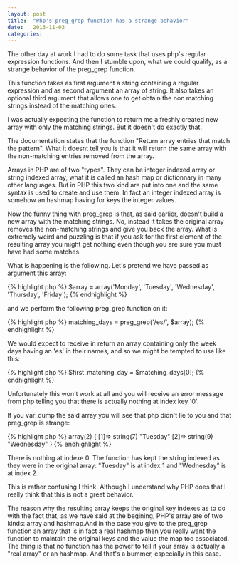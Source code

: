 ```yaml
---
layout: post
title:  "Php's preg_grep function has a strange behavior"
date:   2013-11-03
categories: 
---
```


The other day at work I had to do some task that uses php's regular expression functions. And then I stumble upon, what we could qualify, as a strange behavior of the preg_grep function.

This function takes as first argument a string containing a regular expression and as second argument an array of string. It also takes an optional third argument that allows one to get obtain the non matching strings instead of the matching ones.

I was actually expecting the function to return me a freshly created new array with only the matching strings. But it doesn't do exactly that. 

The documentation states that the function "Return array entries that match the pattern". What it doesnt tell you is that it will return the same array with the non-matching entries removed from the array.

Arrays in PHP are of two "types". They can be integer indexed array or string indexed array, what it is called an hash map or dictionnary in many other languages. But in PHP this two kind are put into one and the same syntax is used to create and use them. In fact an integer indexed array is somehow an hashmap having for keys the integer values.

Now the funny thing with preg_grep is that, as said earlier, doesn't build a new array with the matching strings. No, instead it takes the original array removes the non-matching strings and give you back the array. What is extremely weird and puzzling is that if you ask for the first element of the resulting array you might get nothing even though you are sure you must have had some matches.

What is happening is the following. Let's pretend we have passed as argument this array:

{% highlight php %}
$array = array('Monday', 'Tuesday', 'Wednesday', 'Thursday', 'Friday');
{% endhighlight %}

and we perform the following preg_grep function on it:

{% highlight php %}
matching_days = preg_grep('/es/', $array);
{% endhighlight %}

We would expect to receive in return an array containing only the week days having an 'es' in their names, and so we might be tempted to use like this:

{% highlight php %}
$first_matching_day = $matching_days[0];
{% endhighlight %}

Unfortunately this won't work at all and you will receive an error message from php telling you that there is actually nothing at index key '0'.

If you var_dump the said array you will see that php didn't lie to you and that preg_grep is strange:

{% highlight php %}
array(2) {
  [1]=>
  string(7) "Tuesday"
  [2]=>
  string(9) "Wednesday"
}
{% endhighlight %}

There is nothing at indexe 0. The function has kept the string indexed as they were in the original array: "Tuesday" is at index 1 and "Wednesday" is at index 2. 

This is rather confusing I think. Although I understand why PHP does that I really think that this is not a great behavior.

The reason why the resulting array keeps the original key indexes as to do with the fact that, as we have said at the begining, PHP's array are of two kinds: array and hashmap.And in the case you give to the preg_grep function an array that is in fact a real hashmap then you really want the function to maintain the original keys and the value the map too associated. The thing is that no function has the power to tell if your array is actually a "real array" or an hashmap. And that's a bummer, especially in this case.
